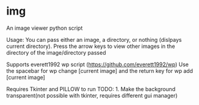 # img
An image viewer python script

Usage:
You can pass either an image, a directory, or nothing (dislpays current directory).
Press the arrow keys to view other images in the directory of the image/directory passed

Supports everett1992 wp script (https://github.com/everett1992/wp)
Use the spacebar for wp change [current image] and the return key for wp add [current image]

Requires Tkinter and PILLOW to run
TODO:
	1. Make the background transparent(not possible with tkinter, requires different gui manager)
